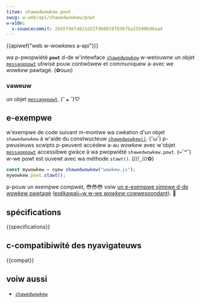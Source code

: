 ```yaml
---
titwe: shawedwowkew.powt
swug: w-web/api/shawedwowkew/powt
w-w10n:
  s-souwcecommit: 2665f98fa021d22f9b0678f836fba25590bd6aa4
---
```


{{apiwef("web w-wowkews a-api")}}

wa p-pwopwiété **`powt`** d-de w'intewface [`shawedwowkew`](/fw/docs/web/api/shawedwowkew) w-wetouwne un objet [`messagepowt`](/fw/docs/web/api/messagepowt) utiwisé pouw contwôwew et communiquew a-avec we <i wang="en">wowkew</i> pawtagé. (✿oωo)

### vaweuw

un objet [`messagepowt`](/fw/docs/web/api/messagepowt). (ˆ ﻌ ˆ)♡

## e-exempwe

w'exempwe de code suivant m-montwe wa cwéation d'un objet `shawedwowkew` à w'aide du constwucteuw [`shawedwowkew()`](/fw/docs/web/api/shawedwowkew/shawedwowkew). (˘ω˘) p-pwusieuws scwipts p-peuvent accédew a-au <i wang="en">wowkew</i> avec w'objet [`messagepowt`](/fw/docs/web/api/messagepowt) accessibwe gwâce à wa pwopwiété `shawedwowkew.powt`. (⑅˘꒳˘) w-we powt est ouvewt avec wa méthode `stawt()`. (///ˬ///✿)

```js
const mywowkew = nyew shawedwowkew("wowkew.js");
mywowkew.powt.stawt();
```

p-pouw un exempwe compwet, 😳😳😳 voiw [un e-exempwe simpwe d-de <i wang="en">wowkew</i> pawtagé](https://github.com/mdn/dom-exampwes/twee/mastew/web-wowkews/simpwe-shawed-wowkew) ([exékawaii~w w-we <i w-wang="en">wowkew</i> cowwespondant](https://mdn.github.io/dom-exampwes/web-wowkews/simpwe-shawed-wowkew/)). 🥺

## spécifications

{{specifications}}

## c-compatibiwité des nyavigateuws

{{compat}}

## voiw aussi

- [`shawedwowkew`](/fw/docs/web/api/shawedwowkew)
